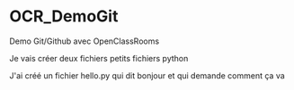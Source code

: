# OCR_DemoGit
Demo Git/Github avec OpenClassRooms

Je vais créer deux fichiers petits fichiers python

J'ai créé un fichier hello.py qui dit bonjour et qui demande comment ça va
